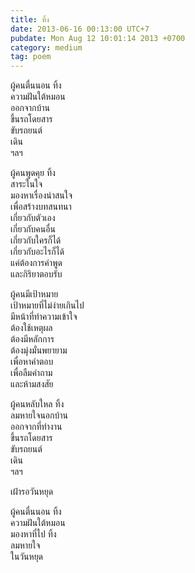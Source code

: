 ```yaml
---
title: ทิ้ง
date: 2013-06-16 00:13:00 UTC+7
pubdate: Mon Aug 12 10:01:14 2013 +0700
category: medium
tag: poem
---
```


ผู้คนตื่นนอน ทิ้ง  
ความฝันใต้หมอน  
ออกจากบ้าน  
ขึ้นรถโดยสาร  
ขับรถยนต์  
เดิน  
ฯลฯ  

ผู้คนพูดคุย ทิ้ง  
สาระในใจ  
มองหาเรื่องน่าสนใจ  
เพื่อสร้างบทสนทนา  
เกี่ยวกับตัวเอง  
เกี่ยวกับคนอื่น  
เกี่ยวกับใครก็ได้  
เกี่ยวกับอะไรก็ได้  
แค่ต้องการคำพูด  
และกิริยาตอบรับ  

ผู้คนมีเป้าหมาย  
เป้าหมายที่ไม่ง่ายเกินไป  
มีหน้าที่ทำความเข้าใจ  
ต้องใช้เหตุผล  
ต้องมีหลักการ  
ต้องมุ่งมั่นพยายาม  
เพื่อหาคำตอบ  
เพื่อลืมคำถาม  
และห้ามสงสัย  

ผู้คนหลับใหล ทิ้ง  
ลมหายใจนอกบ้าน  
ออกจากที่ทำงาน  
ขึ้นรถโดยสาร  
ขับรถยนต์  
เดิน  
ฯลฯ  

เฝ้ารอวันหยุด

ผู้คนตื่นนอน ทิ้ง  
ความฝันใต้หมอน  
มองหาที่ไป ทิ้ง  
ลมหายใจ  
ในวันหยุด  
